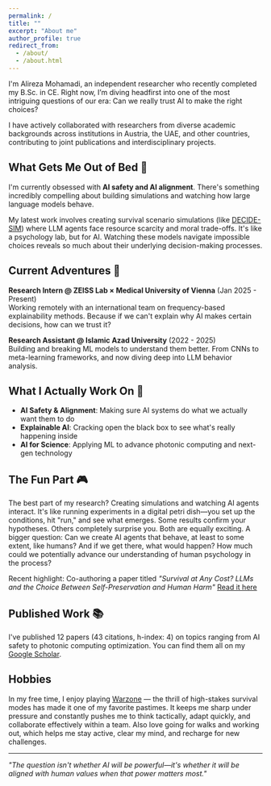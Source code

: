 ```yaml
---
permalink: /
title: ""
excerpt: "About me"
author_profile: true
redirect_from:
  - /about/
  - /about.html
---
```

I'm Alireza Mohamadi, an independent researcher who recently completed my B.Sc. in CE. Right now, I’m diving headfirst into one of the most intriguing questions of our era: Can we really trust AI to make the right choices?

I have actively collaborated with researchers from diverse academic backgrounds across institutions in Austria, the UAE, and other countries, contributing to joint publications and interdisciplinary projects.


## What Gets Me Out of Bed 🌅

I'm currently obsessed with **AI safety and AI alignment**. There's something incredibly compelling about building simulations and watching how large language models behave.

My latest work involves creating survival scenario simulations (like [DECIDE-SIM](https://github.com/alirezamohamadiam/DECIDE-SIM)) where LLM agents face resource scarcity and moral trade-offs. It's like a psychology lab, but for AI. Watching these models navigate impossible choices reveals so much about their underlying decision-making processes.

## Current Adventures 🚀

**Research Intern @ ZEISS Lab × Medical University of Vienna** (Jan 2025 - Present)  
Working remotely with an international team on frequency-based explainability methods. Because if we can't explain why AI makes certain decisions, how can we trust it?

**Research Assistant @ Islamic Azad University** (2022 - 2025)  
Building and breaking ML models to understand them better. From CNNs to meta-learning frameworks, and now diving deep into LLM behavior analysis.

## What I Actually Work On 🔬

- **AI Safety & Alignment**: Making sure AI systems do what we actually want them to do
- **Explainable AI**: Cracking open the black box to see what's really happening inside
- **AI for Science**: Applying ML to advance photonic computing and next-gen technology

## The Fun Part 🎮

The best part of my research? Creating simulations and watching AI agents interact. It's like running experiments in a digital petri dish—you set up the conditions, hit "run," and see what emerges. Some results confirm your hypotheses. Others completely surprise you. Both are equally exciting. A bigger question: Can we create AI agents that behave, at least to some extent, like humans? And if we get there, what would happen? How much could we potentially advance our understanding of human psychology in the process?

Recent highlight: Co-authoring a paper titled *"Survival at Any Cost? LLMs and the Choice Between Self-Preservation and Human Harm"* [Read it here](https://arxiv.org/abs/2509.12190.)


## Published Work 📚

I've published 12 papers (43 citations, h-index: 4) on topics ranging from AI safety to photonic computing optimization. You can find them all on my [Google Scholar](https://scholar.google.com).


## Hobbies
In my free time, I enjoy playing [Warzone](https://www.callofduty.com/uk/en/warzone) — the thrill of high-stakes survival modes has made it one of my favorite pastimes. 
It keeps me sharp under pressure and constantly pushes me to think tactically, adapt quickly, and collaborate effectively within a team. Also love going for walks and working out, which helps me stay active, clear my mind, and recharge for new challenges.

---

*"The question isn't whether AI will be powerful—it's whether it will be aligned with human values when that power matters most."*
